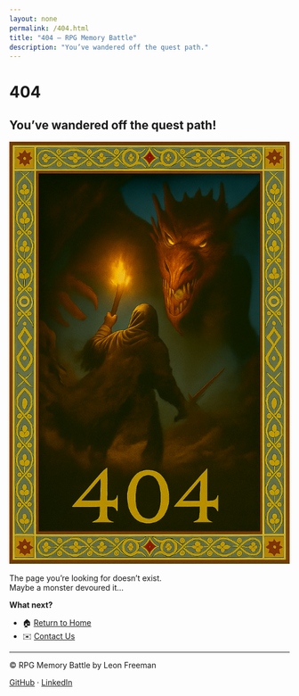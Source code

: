 ```yaml
---
layout: none
permalink: /404.html
title: "404 – RPG Memory Battle"
description: "You’ve wandered off the quest path."
---
```


# 404  
## You’ve wandered off the quest path!

![Lost adventurer facing a dragon](assets/images/dragon404.png)

The page you’re looking for doesn’t exist.  
Maybe a monster devoured it…

**What next?**

- 🏠 [Return to Home](index.html)
- ✉️ [Contact Us](contact.html)

---

© RPG Memory Battle by Leon Freeman

[GitHub](https://github.com/leon4721) · [LinkedIn](https://www.linkedin.com)
